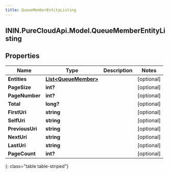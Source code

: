 ```yaml
---
title: QueueMemberEntityListing
---
```

## ININ.PureCloudApi.Model.QueueMemberEntityListing

## Properties

|Name | Type | Description | Notes|
|------------ | ------------- | ------------- | -------------|
| **Entities** | [**List&lt;QueueMember&gt;**](QueueMember.html) |  | [optional] |
| **PageSize** | **int?** |  | [optional] |
| **PageNumber** | **int?** |  | [optional] |
| **Total** | **long?** |  | [optional] |
| **FirstUri** | **string** |  | [optional] |
| **SelfUri** | **string** |  | [optional] |
| **PreviousUri** | **string** |  | [optional] |
| **NextUri** | **string** |  | [optional] |
| **LastUri** | **string** |  | [optional] |
| **PageCount** | **int?** |  | [optional] |
{: class="table table-striped"}


